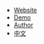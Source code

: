- [Website](https://pigsty.cc/en/)
- [Demo](https://demo.pigsty.cc)
- [Author](https://vonng.com/en/)
- [中文](/zh/)